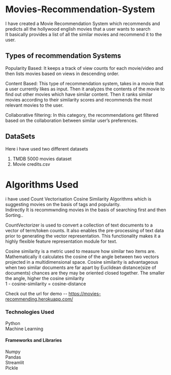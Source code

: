 # Movies-Recommendation-System
I have created a Movie Recommendation System which recommends and predicts all the hollywood english movies that a user wants to search <br/>
It basically provides a list of all the similar movies and recommend it to the user.
## Types of recommendation Systems
Popularity Based: It keeps a track of view counts for each movie/video and then lists movies based on views in descending order.

Content Based: This type of recommendation system, takes in a movie that a user currently likes as input. Then it analyzes the contents of the movie to find out other movies which have similar content. Then it ranks similar movies according to their similarity scores and recommends the most relevant movies to the user.

Collaborative filtering: In this category, the recommendations get filtered based on the collaboration between similar user’s preferences.
## DataSets
Here i have used two different datasets <br/>
1) TMDB 5000 movies dataset<br/>
2) Movie credits.csv

# Algorithms Used 
i have used Count Vectorisation Cosine Similarity Algorithms which is suggesting movies on the basis of tags and popularity.<br/>
Indirectly  It is recommwnding movies in the basis of searching first and then Sorting.. <br/>

CountVectorizer is used to convert a collection of text documents to a vector of term/token counts. It also enables the pre-processing of text data prior to generating the vector representation. This functionality makes it a highly flexible feature representation module for text.<br/>

Cosine similarity is a metric used to measure how similar two items are. Mathematically it calculates the cosine of the angle between two vectors projected in a multidimensional space. Cosine similarity is advantageous when two similar documents are far apart by Euclidean distance(size of documents) chances are they may be oriented closed together. The smaller the angle, higher the cosine similarity<br/>
1 - cosine-similarity = cosine-distance

Check out the url for demo -- https://movies-recommending.herokuapp.com/
### Technologies Used
Python <br/>
Machine Learning 
#### Frameworks and Libraries<br/>
Numpy <br/>
Pandas<br/>
Streamlit<br/>
Pickle<br/>
